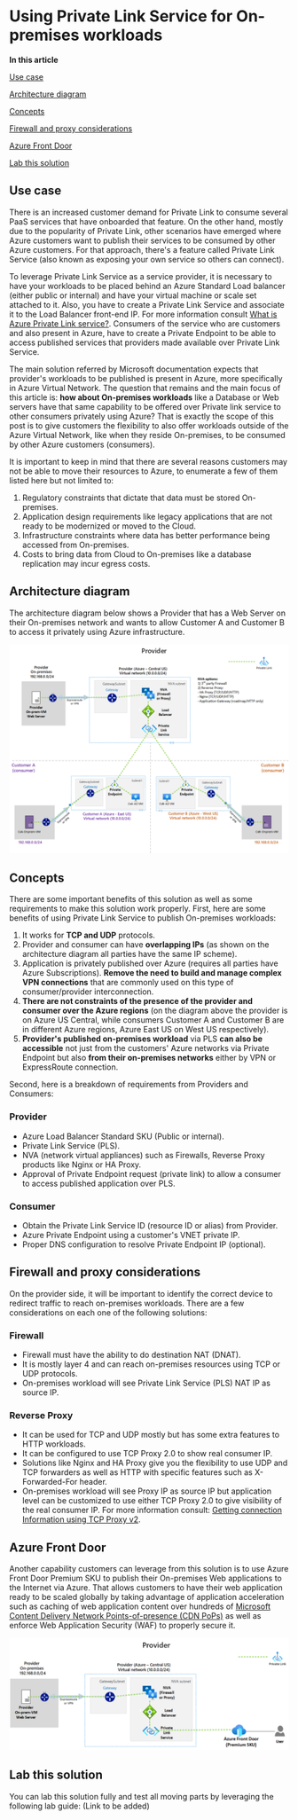# Using Private Link Service for On-premises workloads

**In this article**

[Use case](#Usecase)

[Architecture diagram](#Architecture-diagram)

[Concepts](#Concepts)

[Firewall and proxy considerations](#Firewall-and-proxy-considerations)

[Azure Front Door](#Azure-Front-Door)

[Lab this solution](#Lab-this-solution)

## Use case

There is an increased customer demand for Private Link to consume several PaaS services that have onboarded that feature. On the other hand, mostly due to the popularity of Private Link, other scenarios have emerged where Azure customers want to publish their services to be consumed by other Azure customers. For that approach, there's a feature called Private Link Service (also known as exposing your own service so others can connect).

To leverage Private Link Service as a service provider, it is necessary to have your workloads to be placed behind an Azure Standard Load balancer (either public or internal) and have your virtual machine or scale set attached to it. Also, you have to create a Private Link Service and associate it to the Load Balancer front-end IP. For more information consult [What is Azure Private Link service?](https://docs.microsoft.com/en-us/azure/private-link/private-link-service-overview). Consumers of the service who are customers and also present in Azure, have to create a Private Endpoint to be able to access published services that providers made available over Private Link Service.

The main solution referred by Microsoft documentation expects that provider's workloads to be published is present in Azure, more specifically in Azure Virtual Network. The question that remains and the main focus of this article is: **how about On-premises workloads** like a Database or Web servers have that same capability to be offered over Private link service to other consumers privately using Azure?  That is exactly the scope of this post is to give customers the flexibility to also offer workloads outside of the Azure Virtual Network, like when they reside On-premises, to be consumed by other Azure customers (consumers).

It is important to keep in mind that there are several reasons customers may not be able to move their resources to Azure, to enumerate a few of them listed here but not limited to:

1. Regulatory constraints that dictate that data must be stored On-premises.
2. Application design requirements like legacy applications that are not ready to be modernized or moved to the Cloud.
3. Infrastructure constraints where data has better performance being accessed from On-premises.
4. Costs to bring data from Cloud to On-premises like a database replication may incur egress costs.

## Architecture diagram

The architecture diagram below shows a Provider that has a Web Server on their On-premises network and wants to allow Customer A and Customer B to access it privately using Azure infrastructure.

![On-prem-Provider-to-consumers](./media/On-prem-provider-consumers.png)

## Concepts

There are some important benefits of this solution as well as some requirements to make this solution work properly. First, here are some benefits of using Private Link Service to publish On-premises workloads:

1. It works for **TCP and UDP** protocols.
2. Provider and consumer can have **overlapping IPs** (as shown on the architecture diagram all parties have the same IP scheme).
3. Application is privately published over Azure (requires all parties have Azure Subscriptions). **Remove the need to build and manage complex VPN connections** that are commonly used on this type of consumer/provider interconnection.
4. **There are not constraints of the presence of the provider and consumer over the Azure regions** (on the diagram above the provider is on Azure US Central, while consumers Customer A and Customer B are in different Azure regions, Azure East US on West US respectively).
5. **Provider's published on-premises workload** via PLS **can also be accessible** not just from the customers' Azure networks via Private Endpoint but also **from their on-premises networks** either by VPN or ExpressRoute connection.

Second, here is a breakdown of requirements from Providers and Consumers:

### Provider

- Azure Load Balancer Standard SKU (Public or internal).
- Private Link Service (PLS).
- NVA (network virtual appliances) such as Firewalls, Reverse Proxy products like Nginx or HA Proxy.
- Approval of Private Endpoint request (private link) to allow a consumer to access published application over PLS.

### Consumer

- Obtain the Private Link Service ID (resource ID or alias) from Provider.
- Azure Private Endpoint using a customer's VNET private IP.
- Proper DNS configuration to resolve Private Endpoint IP (optional).

## Firewall and proxy considerations

On the provider side, it will be important to identify the correct device to redirect traffic to reach on-premises workloads. There are a few considerations on each one of the following solutions:

### Firewall

- Firewall must have the ability to do destination NAT (DNAT).
- It is mostly layer 4 and can reach on-premises resources using TCP or UDP protocols.
- On-premises workload will see Private Link Service (PLS) NAT IP as source IP.

### Reverse Proxy

- It can be used for TCP and UDP mostly but has some extra features to HTTP workloads.
- It can be configured to use TCP Proxy 2.0 to show real consumer IP.
- Solutions like Nginx and HA Proxy give you the flexibility to use UDP and TCP forwarders as well as HTTP with specific features such as X-Forwarded-For header.
- On-premises workload will see Proxy IP as source IP but application level can be customized to use either TCP Proxy 2.0 to give visibility of the real consumer IP. For more information consult: [Getting connection Information using TCP Proxy v2](https://docs.microsoft.com/en-us/azure/private-link/private-link-service-overview#getting-connection-information-using-tcp-proxy-v2).

## Azure Front Door

Another capability customers can leverage from this solution is to use Azure Front Door Premium SKU to publish their On-premises Web applications to the Internet via Azure. That allows customers to have their web application ready to be scaled globally by taking advantage of application acceleration such as caching of web application content over hundreds of [Microsoft Content Delivery Network Points-of-presence (CDN PoPs)](https://docs.microsoft.com/en-us/azure/cdn/cdn-pop-locations) as well as enforce Web Application Security (WAF) to properly secure it.

![On-prem-Provider-FrontDoor](./media/On-prem-provider-frontdoor.png)

## Lab this solution

You can lab this solution fully and test all moving parts by leveraging the following lab guide: (Link to be added)
